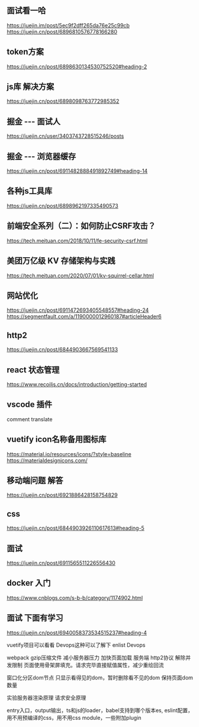 ## 面试看一哈
https://juejin.im/post/5ec9f2dff265da76e25c99cb
https://juejin.cn/post/6896810576778166280

## token方案
https://juejin.cn/post/6898630134530752520#heading-2

## js库 解决方案
https://juejin.cn/post/6898098763772985352

## 掘金  --- 面试人
https://juejin.cn/user/3403743728515246/posts

## 掘金  --- 浏览器缓存
https://juejin.cn/post/6911482888491892749#heading-14

## 各种js工具库
https://juejin.cn/post/6898962197335490573


## 前端安全系列（二）：如何防止CSRF攻击？
https://tech.meituan.com/2018/10/11/fe-security-csrf.html

## 美团万亿级 KV 存储架构与实践
https://tech.meituan.com/2020/07/01/kv-squirrel-cellar.html

## 网站优化
https://juejin.cn/post/6911472693405548557#heading-24
https://segmentfault.com/a/1190000012960187#articleHeader6

## http2
https://juejin.cn/post/6844903667569541133

## react 状态管理
https://www.recoiljs.cn/docs/introduction/getting-started

## vscode 插件
comment translate

## vuetify icon名称备用图标库
https://material.io/resources/icons/?style=baseline
https://materialdesignicons.com/

## 移动端问题 解答
https://juejin.cn/post/6921886428158754829

## css
https://juejin.cn/post/6844903926110617613#heading-5

## 面试
https://juejin.cn/post/6911565511226556430

## docker 入门
https://www.cnblogs.com/s-b-b/category/1174902.html

## 面试 下面有学习
https://juejin.cn/post/6940058373534515237#heading-4

vuetify项目可以看看
Devops这种可以了解下
enlist Devops

webpack gzip压缩文件 减小服务器压力 加快页面加载
服务端 http2协议 解除并发限制
页面使用骨架屏填充。请求完毕直接赋值属性，减少重绘回流

窗口化分区dom节点 只显示看得见的dom，暂时删除看不见的dom 保持页面dom数量

实验服务器渲染原理 请求安全原理


entry入口，output输出，ts和js的loader，babel支持到哪个版本es,
eslint配置，用不用预编译的css，用不用css module，一些附加plugin

